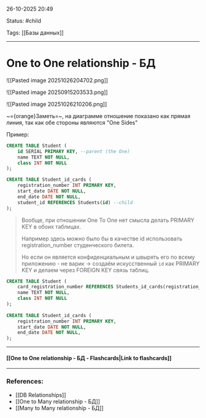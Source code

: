 
26-10-2025 20:49

Status: #child

Tags: [[Базы данных]]

---
# One to One relationship - БД


![[Pasted image 20251026204702.png]]

![[Pasted image 20250915203533.png]]

![[Pasted image 20251026210206.png]]

~={orange}Заметь=~, на диаграмме отношение показано как прямая линия, так как обе стороны являются "One Sides"

Пример:
```sql
CREATE TABLE Student (
    id SERIAL PRIMARY KEY, --parent (the One)
    name TEXT NOT NULL,
    class INT NOT NULL
);

CREATE TABLE Student_id_cards (
    registration_number INT PRIMARY KEY,
    start_date DATE NOT NULL, 
    end_date DATE NOT NULL,
    student_id REFERENCES Students(id) --child
);
```

> Вообще, при отношении One To One нет смысла делать PRIMARY KEY в обоих таблицах. 
> 
> Например здесь можно было бы в качестве id использовать registration_number студенческого билета. 
> 
> Но если он является конфиденциальным и швырять его по всему приложению - не варик    -> создаём искусственный `id` как PRIMARY KEY и делаем через FOREIGN KEY связь таблиц. 

```sql
CREATE TABLE Student (
    card_registration_number REFERENCES Students_id_cards(registration_number) PRIMARY KEY --чтобы нельзя было создать две id карты, ссылающихся на одного человека 
    name TEXT NOT NULL,
    class INT NOT NULL
);
	
CREATE TABLE Student_id_cards (
    registration_number INT PRIMARY KEY,
    start_date DATE NOT NULL, 
    end_date DATE NOT NULL,
);
```

----
#### [[One to One relationship - БД - Flashcards|Link to flashcards]]



---
### References:

- [[DB Relationships]]
- [[One to Many relationship - БД]]
- [[Many to Many relationship - БД]]